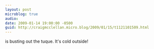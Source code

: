 ```yaml
---
layout: post
microblog: true
audio: 
date: 2009-01-14 19:00:00 -0500
guid: http://craigmcclellan.micro.blog/2009/01/15/t1121101509.html
---
```

is busting out the tuque.  It's cold outside!

